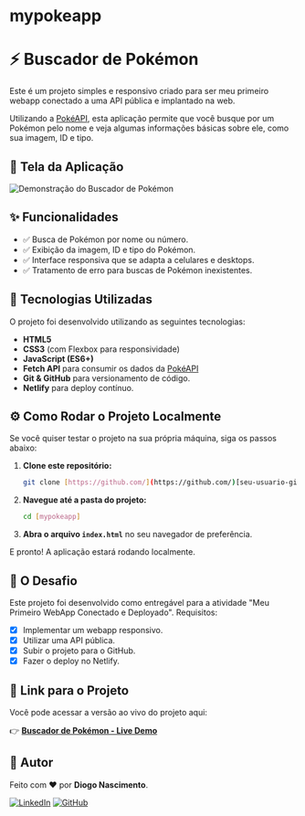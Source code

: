 # mypokeapp
# ⚡️ Buscador de Pokémon

Este é um projeto simples e responsivo criado para ser meu primeiro webapp conectado a uma API pública e implantado na web.

Utilizando a [PokéAPI](https://pokeapi.co/), esta aplicação permite que você busque por um Pokémon pelo nome e veja algumas informações básicas sobre ele, como sua imagem, ID e tipo.

## 📸 Tela da Aplicação

![Demonstração do Buscador de Pokémon](https://i.postimg.cc/DZZx247y/pokebuscador.png)

## ✨ Funcionalidades

- ✅ Busca de Pokémon por nome ou número.
- ✅ Exibição da imagem, ID e tipo do Pokémon.
- ✅ Interface responsiva que se adapta a celulares e desktops.
- ✅ Tratamento de erro para buscas de Pokémon inexistentes.

## 🚀 Tecnologias Utilizadas

O projeto foi desenvolvido utilizando as seguintes tecnologias:

- **HTML5**
- **CSS3** (com Flexbox para responsividade)
- **JavaScript (ES6+)**
- **Fetch API** para consumir os dados da [PokéAPI](https://pokeapi.co/)
- **Git & GitHub** para versionamento de código.
- **Netlify** para deploy contínuo.

## ⚙️ Como Rodar o Projeto Localmente

Se você quiser testar o projeto na sua própria máquina, siga os passos abaixo:

1.  **Clone este repositório:**
    ```bash
    git clone [https://github.com/](https://github.com/)[seu-usuario-github]/[nome-do-repositorio].git
    ```
2.  **Navegue até a pasta do projeto:**
    ```bash
    cd [mypokeapp]
    ```
3.  **Abra o arquivo `index.html`** no seu navegador de preferência.

E pronto! A aplicação estará rodando localmente.

## 🎯 O Desafio

Este projeto foi desenvolvido como entregável para a atividade "Meu Primeiro WebApp Conectado e Deployado". 
Requisitos:

- [x] Implementar um webapp responsivo.
- [x] Utilizar uma API pública.
- [x] Subir o projeto para o GitHub.
- [x] Fazer o deploy no Netlify.

## 🔗 Link para o Projeto

Você pode acessar a versão ao vivo do projeto aqui:

👉 **[Buscador de Pokémon - Live Demo](https://pokeappbydiogocoding.netlify.app/)**

## 👋 Autor

Feito com ❤️ por **Diogo Nascimento**.

[![LinkedIn](https://img.shields.io/badge/linkedin-%230077B5.svg?style=for-the-badge&logo=linkedin&logoColor=white)](https://www.linkedin.com/in/[seu-linkedin]/)
[![GitHub](https://img.shields.io/badge/github-%23121011.svg?style=for-the-badge&logo=github&logoColor=white)](https://github.com/[seu-usuario-github])

